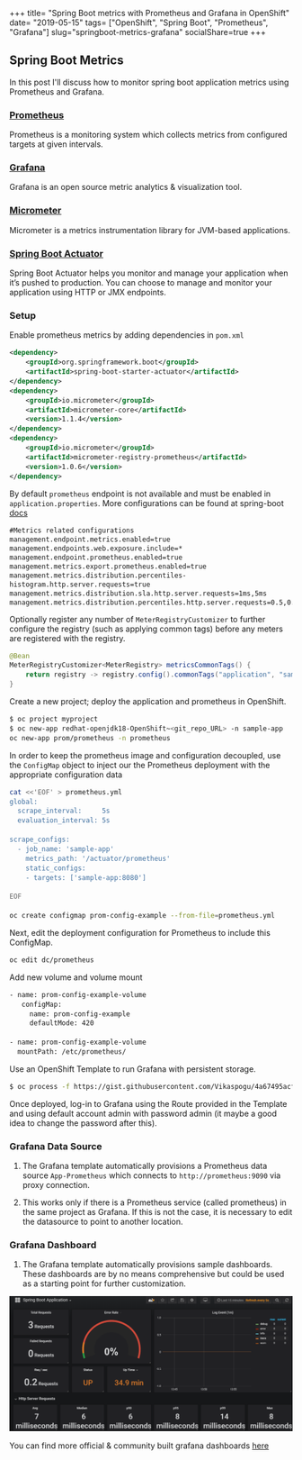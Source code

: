 +++
title= "Spring Boot metrics with Prometheus and Grafana in OpenShift"
date= "2019-05-15"
tags= ["OpenShift", "Spring Boot", "Prometheus", "Grafana"]
slug="springboot-metrics-grafana"
socialShare=true
+++

## Spring Boot Metrics

In this post I'll discuss how to monitor spring boot application metrics using Prometheus and Grafana.

### [Prometheus](https://prometheus.io/)

Prometheus is a monitoring system which collects metrics from configured targets at given intervals.

### [Grafana](https://grafana.com/docs/)

Grafana is an open source metric analytics & visualization tool.

### [Micrometer](https://micrometer.io/)

Micrometer is a metrics instrumentation library for JVM-based applications.

### [Spring Boot Actuator](https://docs.spring.io/spring-boot/docs/current/reference/html/production-ready-endpoints.html)

Spring Boot Actuator helps you monitor and manage your application when it’s pushed to production. You can choose to manage and monitor your application using HTTP or JMX endpoints.

### Setup

Enable prometheus metrics by adding dependencies in `pom.xml`

```xml
<dependency>
    <groupId>org.springframework.boot</groupId>
    <artifactId>spring-boot-starter-actuator</artifactId>
</dependency>
<dependency>
    <groupId>io.micrometer</groupId>
    <artifactId>micrometer-core</artifactId>
    <version>1.1.4</version>
</dependency>
<dependency>
    <groupId>io.micrometer</groupId>
    <artifactId>micrometer-registry-prometheus</artifactId>
    <version>1.0.6</version>
</dependency>
```

By default `prometheus` endpoint is not available and must be enabled in `application.properties`. More configurations can be found at spring-boot [docs](https://docs.spring.io/spring-boot/docs/current/reference/htmlsingle/#production-ready-metrics)

```properties
#Metrics related configurations
management.endpoint.metrics.enabled=true
management.endpoints.web.exposure.include=*
management.endpoint.prometheus.enabled=true
management.metrics.export.prometheus.enabled=true
management.metrics.distribution.percentiles-histogram.http.server.requests=true
management.metrics.distribution.sla.http.server.requests=1ms,5ms
management.metrics.distribution.percentiles.http.server.requests=0.5,0.9,0.95,0.99,0.999
```

Optionally register any number of `MeterRegistryCustomizer` to further configure the registry (such as applying common tags) before any meters are registered with the registry.

```java
@Bean
MeterRegistryCustomizer<MeterRegistry> metricsCommonTags() {
    return registry -> registry.config().commonTags("application", "sample-app");
}
```

Create a new project; deploy the application and prometheus in OpenShift.

```bash
$ oc project myproject
$ oc new-app redhat-openjdk18-OpenShift~<git_repo_URL> -n sample-app
oc new-app prom/prometheus -n prometheus
```

In order to keep the prometheus image and configuration decoupled, use the `ConfigMap` object to inject our the Prometheus deployment with the appropriate configuration data

```bash
cat <<'EOF' > prometheus.yml
global:
  scrape_interval:     5s
  evaluation_interval: 5s

scrape_configs:
  - job_name: 'sample-app'
    metrics_path: '/actuator/prometheus'
    static_configs:
    - targets: ['sample-app:8080']

EOF

oc create configmap prom-config-example --from-file=prometheus.yml
```

Next, edit the deployment configuration for Prometheus to include this ConfigMap.

```bash
oc edit dc/prometheus
```

Add new volume and volume mount

```bash
- name: prom-config-example-volume
   configMap:
     name: prom-config-example
     defaultMode: 420

- name: prom-config-example-volume
  mountPath: /etc/prometheus/
```

Use an OpenShift Template to run Grafana with persistent storage.

```bash
$ oc process -f https://gist.githubusercontent.com/Vikaspogu/4a67495acf8dba5dc94837e031129fde/raw/e88f42515c6ed101c9554c7c2425794e80e10a64/OpenShift-grafana.yaml | oc apply -f-
```

Once deployed, log-in to Grafana using the Route provided in the Template and using default account admin with password admin (it maybe a good idea to change the password after this).

### Grafana Data Source

1. The Grafana template automatically provisions a Prometheus data source `App-Prometheus` which connects to `http://prometheus:9090` via proxy connection.

2. This works only if there is a Prometheus service (called prometheus) in the same project as Grafana. If this is not the case, it is necessary to edit the datasource to point to another location.

### Grafana Dashboard

1. The Grafana template automatically provisions sample dashboards. These dashboards are by no means comprehensive but could be used as a starting point for further customization.

![grafana-springboot](grafana-springboot.png)

You can find more official & community built grafana dashboards [here](https://grafana.com/dashboards?dataSource=prometheus&search=Micrometer)
